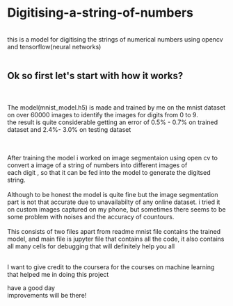 # Digitising-a-string-of-numbers
<br />
this is a model for digitising the strings of numerical numbers using opencv and tensorflow(neural networks)
<br /><br />
<h2>Ok so first let's start with how it works?</h2><br /><br />
The model(mnist_model.h5) is made and trained by me on the mnist dataset on over 60000 images to identify the images for digits from 0 to 9.<br />
the result is quite considerable getting an error of 0.5% - 0.7% on trained dataset and 2.4%- 3.0% on testing dataset<br />
 
<br /> <br /> 
After training the model i worked on image segmentaion using open cv to convert a image of a string of numbers into different images of <br /> each digit ,
so that it can be fed into the model to generate the digitsed string.<br />
<br />
Although to be honest the model is quite fine but the image segmentation part is not that accurate due to unavailabilty 
of any online dataset. i tried 
it on custom images captured on my phone, but sometimes there seems to be some problem with noises and the accuracy of countours. <br /><br /> 
This consists of two files apart from readme mnist file contains the trained model, and main file is jupyter file that contains all the code, it also contains all many cells for debugging that will definitely help you all<br /><br />

I want to give credit to the coursera for the courses on machine learning that helped me in doing this project<br />

have a good day <br />
improvements will be there!
